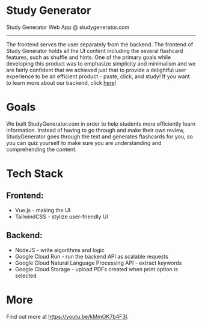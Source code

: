 # Study Generator

Study Generator Web App @ studygenerator.com

-----------------------------------------

The frontend serves the user separately from the backend. The frontend of Study Generator holds all the UI content including the several flashcard features, such as shuffle and hints. One of the primary goals while developing this product was to emphasize simplicity and minimalism and we are fairly confident that we achieved just that to provide a delightful user experience to be an efficient product - paste, click, and study! If you want to learn more about our backend, click [here](https://github.com/MLHUnihack2020/StudyGuideBackend)!
 
# Goals

We built StudyGenerator.com in order to help students more efficiently learn information. Instead of having to go through and make their own review, StudyGenerator goes through the text and generates flashcards for you, so you can quiz yourself to make sure you are understanding and comprehending the content.

# Tech Stack
## Frontend:
- Vue.js - making the UI
- TailwindCSS - stylize user-friendly UI

## Backend:
- NodeJS - write algorithms and logic
- Google Cloud Run - run the backend API as scalable requests 
- Google Cloud Natural Language Processing API - extract keywords 
- Google Cloud Storage - upload PDFs created when print option is selected

# More
Find out more at https://youtu.be/kMmOK7b4F3I. 
